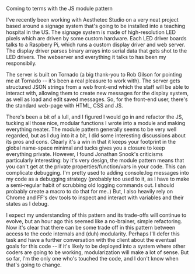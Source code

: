 Coming to terms with the JS module pattern

I've recently been working with Aesthetec Studio on a very neat project based around a signage system that's going to be installed into a teaching hospital in the US. The signage system is made of high-resolution LED pixels which are driven by some custom hardware. Each LED driver boards talks to a Raspbery Pi, which runs a custom display driver and web server. The display driver parses binary arrays into serial data that gets shot to the LED drivers. The webserver and everything it talks to has been my responsibily. 

The server is built on Tornado (a big thank-you to Rob Gilson for pointing me at Tornado -- it's been a real pleasure to work with). The server gets structured JSON strings from a web front-end which the staff will be able to interact with, allowing them to create new messages for the display system, as well as load and edit saved messages. So, for the front-end user, there's the standard web-page with HTML, CSS and JS. 

There's been a bit of a lull, and I figured I would go in and refactor the JS, tucking all those nice, modular functions I wrote into a module and making everything neater. The module pattern generally seems to be very well regarded, but as I dug into it a bit, I did some interesting discussions about its pros and cons. Clearly it's a win in that it keeps your footprint in the global name-space minimal and tucks gives you a closure to keep everything private. However, I found Jonathan Snook's criticisms particularly interesting: by it's very design, the module pattern means that you can't get at the private properties/function/vars in your code. This can complicate debugging. I'm pretty used to adding console.log messages into my code as a debugging strategy (probably too used to it, as I have to make a semi-regular habit of scrubbing old logging commands out. I should probably create a macro to do that for me..) But, I also heavily rely on Chrome and FF's dev tools to inspect and interact with variables and their states as I debug. 

I expect my understanding of this pattern and its trade-offs will continue to evolve, but an hour ago this seemed like a no-brainer, simple refactoring. Now it's clear that there can be some trade off in this pattern between access to the code internals and (duh) modularity. Perhaps I'll defer this task and have a further conversation with the client about the eventual goals for this code -- if it's likely to be deployed into a system where other coders are going to be working, modularization will make a lot of sense. But so far, I'm the only one who's touched the code, and I don't know when that's going to change. 
